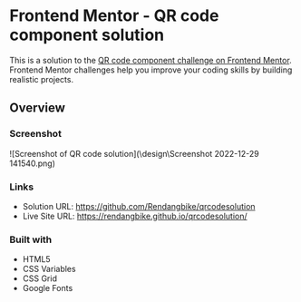 # Frontend Mentor - QR code component solution

This is a solution to the [QR code component challenge on Frontend Mentor](https://www.frontendmentor.io/challenges/qr-code-component-iux_sIO_H). Frontend Mentor challenges help you improve your coding skills by building realistic projects.

## Overview

### Screenshot

![Screenshot of QR code solution](\design\Screenshot 2022-12-29 141540.png)

### Links

- Solution URL: https://github.com/Rendangbike/qrcodesolution
- Live Site URL: https://rendangbike.github.io/qrcodesolution/

### Built with

- HTML5
- CSS Variables
- CSS Grid
- Google Fonts
